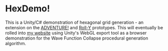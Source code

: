 # HexDemo!

This is a Unity/C# demonstration of hexagonal grid generation - an extension on the [ADVENTURE!](https://www.roblox.com/games/6827639179/ADVENTURE) and [Roll-Y](https://www.roblox.com/games/9531912630/roll-y) prototypes. This will eventually be rolled into [my website](https://spelkington.github.io) using Unity's WebGL export tool as a browser demonstration for the Wave Function Collapse procedural generation algorithm.